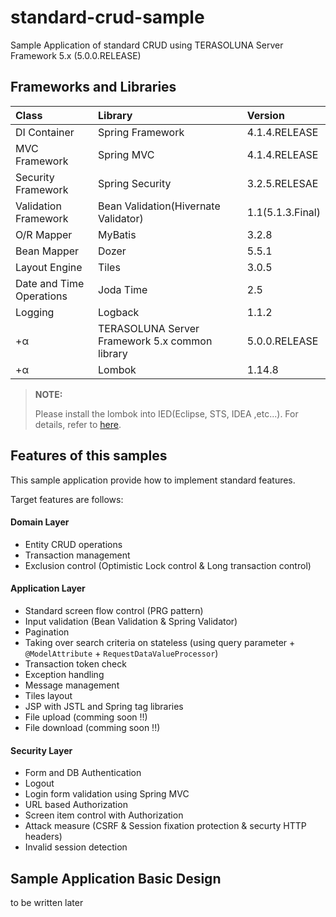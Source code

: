# standard-crud-sample
Sample Application of standard CRUD using TERASOLUNA Server Framework 5.x (5.0.0.RELEASE)

## Frameworks and Libraries

|Class|Library|Version|
|:---|:---|:---|
|DI Container|Spring Framework|4.1.4.RELEASE|
|MVC Framework|Spring MVC|4.1.4.RELEASE|
|Security Framework|Spring Security|3.2.5.RELESAE|
|Validation Framework|Bean Validation(Hivernate Validator)|1.1(5.1.3.Final)|
|O/R Mapper|MyBatis|3.2.8|
|Bean Mapper|Dozer|5.5.1|
|Layout Engine|Tiles|3.0.5|
|Date and Time Operations|Joda Time|2.5|
|Logging|Logback|1.1.2|
|+α|TERASOLUNA Server Framework 5.x common library|5.0.0.RELEASE|
|+α|Lombok|1.14.8|

> **NOTE:**
>
> Please install the lombok into  IED(Eclipse, STS, IDEA ,etc...). For details, refer to [here](http://projectlombok.org/download.html).

## Features of this samples
This sample application provide how to implement standard features.

Target features are follows:

#### Domain Layer
* Entity CRUD operations
* Transaction management
* Exclusion control (Optimistic Lock control & Long transaction control)

#### Application Layer
* Standard screen flow control (PRG pattern)
* Input validation (Bean Validation & Spring Validator)
* Pagination
* Taking over search criteria on stateless (using query parameter + `@ModelAttribute` + `RequestDataValueProcessor`)
* Transaction token check
* Exception handling
* Message management
* Tiles layout
* JSP with JSTL and Spring tag libraries
* File upload (comming soon !!)
* File download (comming soon !!)

#### Security Layer
* Form and DB Authentication
* Logout
* Login form validation using Spring MVC
* URL based Authorization
* Screen item control with Authorization 
* Attack measure (CSRF & Session fixation protection & securty HTTP headers)
* Invalid session detection


## Sample Application Basic Design

to be written later

